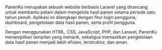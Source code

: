 PanenKu merupakan sebuah website berbasis Laravel yang dirancang untuk membantu petani dalam mengelola hasil panen selama periode satu tahun penuh.
Aplikasi ini dilengkapi dengan fitur login pengguna, dashboard, pengelolaan data hasil panen, serta profil pengguna.

Dengan menggunakan HTML, CSS, JavaScript, PHP, dan Laravel, PanenKu menampilkan tampilan yang menarik, sekaligus memastikan pengelolaan data hasil panen menjadi lebih efisien, terstruktur, dan aman.
